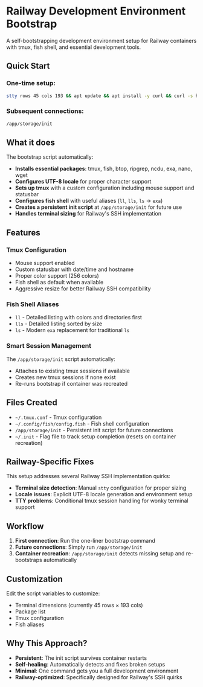 # Railway Development Environment Bootstrap

A self-bootstrapping development environment setup for Railway containers with tmux, fish shell, and essential development tools.

## Quick Start

### One-time setup:
```bash
stty rows 45 cols 193 && apt update && apt install -y curl && curl -s https://raw.githubusercontent.com/yourusername/yourrepo/main/railway-setup.sh | bash
```

### Subsequent connections:
```bash
/app/storage/init
```

## What it does

The bootstrap script automatically:

- **Installs essential packages**: tmux, fish, btop, ripgrep, ncdu, exa, nano, wget
- **Configures UTF-8 locale** for proper character support
- **Sets up tmux** with a custom configuration including mouse support and statusbar
- **Configures fish shell** with useful aliases (`ll`, `lls`, `ls` → `exa`)
- **Creates a persistent init script** at `/app/storage/init` for future use
- **Handles terminal sizing** for Railway's SSH implementation

## Features

### Tmux Configuration
- Mouse support enabled
- Custom statusbar with date/time and hostname
- Proper color support (256 colors)
- Fish shell as default when available
- Aggressive resize for better Railway SSH compatibility

### Fish Shell Aliases
- `ll` - Detailed listing with colors and directories first
- `lls` - Detailed listing sorted by size
- `ls` - Modern `exa` replacement for traditional `ls`

### Smart Session Management
The `/app/storage/init` script automatically:
- Attaches to existing tmux sessions if available
- Creates new tmux sessions if none exist
- Re-runs bootstrap if container was recreated

## Files Created

- `~/.tmux.conf` - Tmux configuration
- `~/.config/fish/config.fish` - Fish shell configuration  
- `/app/storage/init` - Persistent init script for future connections
- `~/.init` - Flag file to track setup completion (resets on container recreation)

## Railway-Specific Fixes

This setup addresses several Railway SSH implementation quirks:

- **Terminal size detection**: Manual `stty` configuration for proper sizing
- **Locale issues**: Explicit UTF-8 locale generation and environment setup
- **TTY problems**: Conditional tmux session handling for wonky terminal support

## Workflow

1. **First connection**: Run the one-liner bootstrap command
2. **Future connections**: Simply run `/app/storage/init`
3. **Container recreation**: `/app/storage/init` detects missing setup and re-bootstraps automatically

## Customization

Edit the script variables to customize:
- Terminal dimensions (currently 45 rows × 193 cols)
- Package list
- Tmux configuration
- Fish aliases

## Why This Approach?

- **Persistent**: The init script survives container restarts
- **Self-healing**: Automatically detects and fixes broken setups
- **Minimal**: One command gets you a full development environment
- **Railway-optimized**: Specifically designed for Railway's SSH quirks
